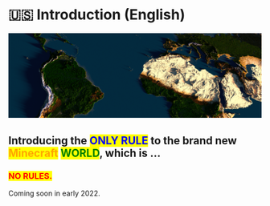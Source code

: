 # 🇺🇸 Introduction (English)

![](../../../.gitbook/assets/image.png)

## Introducing the <mark style="color:blue;">ONLY RULE</mark> to the brand new <mark style="color:orange;">Minecraft</mark> <mark style="color:green;">WORLD</mark>, which is ...

### <mark style="color:red;">NO RULES.</mark>

Coming soon in early 2022.

